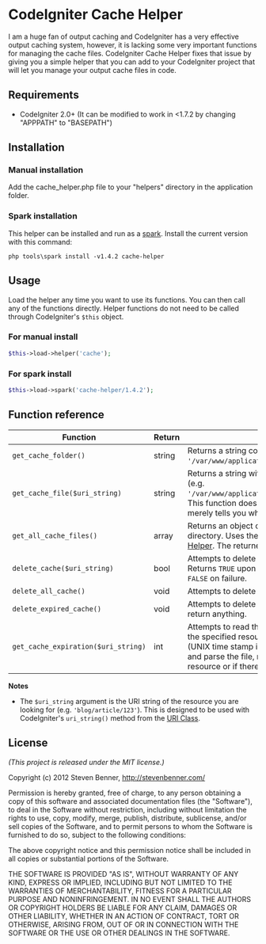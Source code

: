 # CodeIgniter Cache Helper

I am a huge fan of output caching and CodeIgniter has a very effective output caching system, however, it is lacking some very important functions for managing the cache files. CodeIgniter Cache Helper fixes that issue by giving you a simple helper that you can add to your CodeIgniter project that will let you manage your output cache files in code.

## Requirements

* CodeIgniter 2.0+ (It can be modified to work in <1.7.2 by changing "APPPATH" to "BASEPATH")

## Installation

### Manual installation

Add the cache_helper.php file to your "helpers" directory in the application folder.

### Spark installation

This helper can be installed and run as a [spark](http://getsparks.org/). Install the current version with this command:

`php tools\spark install -v1.4.2 cache-helper`

## Usage

Load the helper any time you want to use its functions. You can then call any of the functions directly. Helper functions do not need to be called through CodeIgniter's `$this` object.

### For manual install

```php
$this->load->helper('cache');
```

### For spark install

```php
$this->load->spark('cache-helper/1.4.2');
```

## Function reference

| Function | Return | Description |
| ----- | ----- | ----- |
| `get_cache_folder()` | string | Returns a string containing the path to the cache directory. (e.g. `'/var/www/application/cache'`) |
| `get_cache_file($uri_string)` | string | Returns a string with the path to the cache file for a specific URI. (e.g. `'/var/www/application/cache/d41d8cd98f00b204e9800998ecf8427e'`) This function does not check for the existence of that cache file, it merely tells you where CodeIgniter would cache that resource. |
| `get_all_cache_files()` | array | Returns an object containing information for every file in the cache directory. Uses the `get_dir_file_info()` function from the [File Helper](http://codeigniter.com/user_guide/helpers/file_helper.html). The returned object will be in that format. |
| `delete_cache($uri_string)` | bool | Attempts to delete the cached file for the specified resource. Returns `TRUE` upon success or if that file does not exist, returns `FALSE` on failure. |
| `delete_all_cache()` | void | Attempts to delete ALL cache files. Does not return anything. |
| `delete_expired_cache()` | void | Attempts to delete all cache files which have expired. Does not return anything. |
| `get_cache_expiration($uri_string)` | int | Attempts to read the expiration time stamp from the cache file for the specified resource. Returns an integer with the time stamp (UNIX time stamp in `time()` format, e.g. `1307158229`) if it could find and parse the file, returns `FALSE` if there is no cache file for the resource or if there was a problem reading/parsing the file. |

**Notes**

* The `$uri_string` argument is the URI string of the resource you are looking for (e.g. `'blog/article/123'`). This is designed to be used with CodeIgniter's `uri_string()` method from the [URI Class](http://codeigniter.com/user_guide/libraries/uri.html).

## License

*(This project is released under the MIT license.)*

Copyright (c) 2012 Steven Benner, http://stevenbenner.com/

Permission is hereby granted, free of charge, to any person obtaining a copy of this software and associated documentation files (the "Software"), to deal in the Software without restriction, including without limitation the rights to use, copy, modify, merge, publish, distribute, sublicense, and/or sell copies of the Software, and to permit persons to whom the Software is furnished to do so, subject to the following conditions:

The above copyright notice and this permission notice shall be included in all copies or substantial portions of the Software.

THE SOFTWARE IS PROVIDED "AS IS", WITHOUT WARRANTY OF ANY KIND, EXPRESS OR IMPLIED, INCLUDING BUT NOT LIMITED TO THE WARRANTIES OF MERCHANTABILITY, FITNESS FOR A PARTICULAR PURPOSE AND NONINFRINGEMENT. IN NO EVENT SHALL THE AUTHORS OR COPYRIGHT HOLDERS BE LIABLE FOR ANY CLAIM, DAMAGES OR OTHER LIABILITY, WHETHER IN AN ACTION OF CONTRACT, TORT OR OTHERWISE, ARISING FROM, OUT OF OR IN CONNECTION WITH THE SOFTWARE OR THE USE OR OTHER DEALINGS IN THE SOFTWARE.
